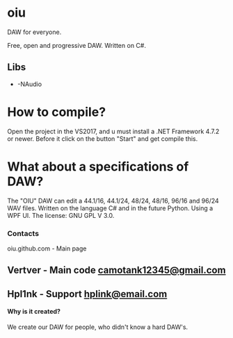 # oiu

DAW for everyone.

Free, open and progressive DAW. Written on C#.

## Libs
* -NAudio

# How to compile?

Open the project in the VS2017, and u must install a .NET Framework 4.7.2 or newer. Before it click on the button "Start" and get compile this.

# What about a specifications of DAW?

The "OIU" DAW can edit a 44.1/16, 44.1/24, 48/24, 48/16, 96/16 and 96/24 WAV files. 
Written on the language C# and in the future Python. Using a WPF UI. 
The license: GNU GPL V 3.0.


### Contacts
oiu.github.com - Main page

Vertver - Main code <camotank12345@gmail.com>
---
Hpl1nk - Support <hplink@email.com>
---

#### Why is it created?

We create our DAW for people, who didn't know a hard DAW's.

